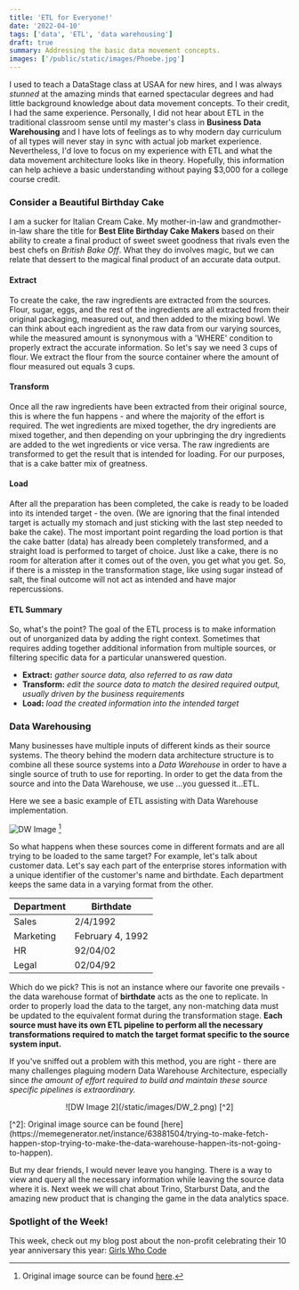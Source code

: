 ```yaml
---
title: 'ETL for Everyone!'
date: '2022-04-10'
tags: ['data', 'ETL', 'data warehousing']
draft: true
summary: Addressing the basic data movement concepts.
images: ['/public/static/images/Phoebe.jpg']
---
```


I used to teach a DataStage class at USAA for new hires, and I was always _stunned_ at the amazing minds that earned spectacular degrees and had little background knowledge about data movement concepts. To their credit, I had the same experience. Personally, I did not hear about ETL in the traditional classroom sense until my master's class in **Business Data Warehousing** and I have lots of feelings as to why modern day curriculum of all types will never stay in sync with actual job market experience. Nevertheless, I'd love to focus on my experience with ETL and what the data movement architecture looks like in theory. Hopefully, this information can help achieve a basic understanding without paying $3,000 for a college course credit.

### Consider a Beautiful Birthday Cake

I am a sucker for Italian Cream Cake. My mother-in-law and grandmother-in-law share the title for **Best Elite Birthday Cake Makers** based on their ability to create a final product of sweet sweet goodness that rivals even the best chefs on _British Bake Off_. What they do involves magic, but we can relate that dessert to the magical final product of an accurate data output.

#### Extract

To create the cake, the raw ingredients are extracted from the sources. Flour, sugar, eggs, and the rest of the ingredients are all extracted from their original packaging, measured out, and then added to the mixing bowl. We can think about each ingredient as the raw data from our varying sources, while the measured amount is synonymous with a 'WHERE' condition to properly extract the accurate information. So let's say we need 3 cups of flour. We extract the flour from the source container where the amount of flour measured out equals 3 cups.

#### Transform

Once all the raw ingredients have been extracted from their original source, this is where the fun happens - and where the majority of the effort is required. The wet ingredients are mixed together, the dry ingredients are mixed together, and then depending on your upbringing the dry ingredients are added to the wet ingredients or vice versa. The raw ingredients are transformed to get the result that is intended for loading. For our purposes, that is a cake batter mix of greatness.

#### Load

After all the preparation has been completed, the cake is ready to be loaded into its intended target - the oven. (We are ignoring that the final intended target is actually my stomach and just sticking with the last step needed to bake the cake). The most important point regarding the load portion is that the cake batter (data) has already been completely transformed, and a straight load is performed to target of choice. Just like a cake, there is no room for alteration after it comes out of the oven, you get what you get. So, if there is a misstep in the transformation stage, like using sugar instead of salt, the final outcome will not act as intended and have major repercussions.

#### ETL Summary

So, what's the point? The goal of the ETL process is to make information out of unorganized data by adding the right context. Sometimes that requires adding together additional information from multiple sources, or filtering specific data for a particular unanswered question.

- **Extract:** _gather source data, also referred to as raw data_
- **Transform:** _edit the source data to match the desired required output, usually driven by the business requirements_
- **Load:** _load the created information into the intended target_

### Data Warehousing

Many businesses have multiple inputs of different kinds as their source systems. The theory behind the modern data architecture structure is to combine all these source systems into a _Data Warehouse_ in order to have a single source of truth to use for reporting. In order to get the data from the source and into the Data Warehouse, we use ...you guessed it...ETL.

Here we see a basic example of ETL assisting with Data Warehouse implementation.

![DW Image](/static/images/DW_Image.png) [^1]
[^1]: Original image source can be found [here](https://www.educba.com/data-warehouse-implementation/).

So what happens when these sources come in different formats and are all trying to be loaded to the same target? For example, let's talk about customer data. Let's say each part of the enterprise stores information with a unique identifier of the customer's name and birthdate. Each department keeps the same data in a varying format from the other.

| Department | Birthdate        |
| ---------- | ---------------- |
| Sales      | 2/4/1992         |
| Marketing  | February 4, 1992 |
| HR         | 92/04/02         |
| Legal      | 02/04/92         |

Which do we pick? This is not an instance where our favorite one prevails - the data warehouse format of **birthdate** acts as the one to replicate. In order to properly load the data to the target, any non-matching data must be updated to the equivalent format during the transformation stage. **Each source must have its own ETL pipeline to perform all the necessary transformations required to match the target format specific to the source system input.**

If you've sniffed out a problem with this method, you are right - there are many challenges plaguing modern Data Warehouse Architecture, especially since _the amount of effort required to build and maintain these source specific pipelines is extraordinary._

<p align="center">![DW Image 2](/static/images/DW_2.png) [^2]</p>
[^2]: Original image source can be found [here](https://memegenerator.net/instance/63881504/trying-to-make-fetch-happen-stop-trying-to-make-the-data-warehouse-happen-its-not-going-to-happen).

But my dear friends, I would never leave you hanging. There is a way to view and query all the necessary information while leaving the source data where it is. Next week we will chat about Trino, Starburst Data, and the amazing new product that is changing the game in the data analytics space.

### Spotlight of the Week!

This week, check out my blog post about the non-profit celebrating their 10 year anniversary this year: [Girls Who Code](../SOTW/Girls_Who_Code)
